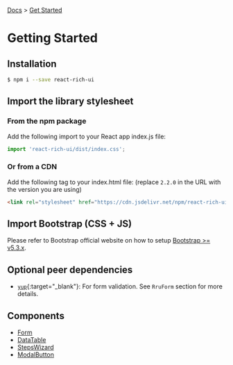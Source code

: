 [Docs](/docs) > [Get Started](/docs)

# Getting Started

## Installation

```bash
$ npm i --save react-rich-ui
```

## Import the library stylesheet

### From the npm package

Add the following import to your React app index.js file:

```js
import 'react-rich-ui/dist/index.css';
```

### Or from a CDN

Add the following tag to your index.html file: (replace `2.2.0` in the URL with the version you are using)

```html
<link rel="stylesheet" href="https://cdn.jsdelivr.net/npm/react-rich-ui@2.2.0/dist/index.css" />
```

## Import Bootstrap (CSS + JS)

Please refer to Bootstrap official website on how to setup [Bootstrap >= v5.3.x](https://getbootstrap.com/docs/5.3/getting-started/introduction/).

## Optional peer dependencies

- [`yup`](https://www.npmjs.com/package/yup){:target="\_blank"}: For form validation. See `RruForm` section for more details.

## Components

- [Form](/docs/components/RruForm)
- [DataTable](/docs/components/RruDataTable)
- [StepsWizard](/docs/components/RruStepsWizard)
- [ModalButton](/docs/components/RruModalButton)
